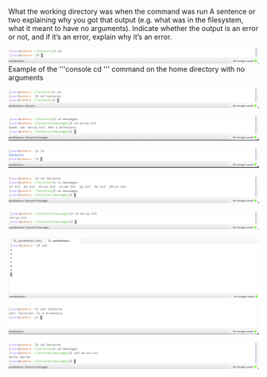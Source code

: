 What the working directory was when the command was run
A sentence or two explaining why you got that output (e.g. what was in the filesystem, what it meant to have no arguments).
Indicate whether the output is an error or not, and if it’s an error, explain why it’s an error.


![Image](cdNoArgs.png)
Example of the 
'''console
cd
''' command on the home directory with no arguments

![Image](cdPathDirectory.png)

![Image](cdPathFile.png)

![Image](lsNoArgs.png)

![Image](lsPathDirectory.png)

![Image](lsPathFile.png)

![Image](catNoArgs.png)

![Image](catPathDirectory.png)

![Image](catPathFile.png)
